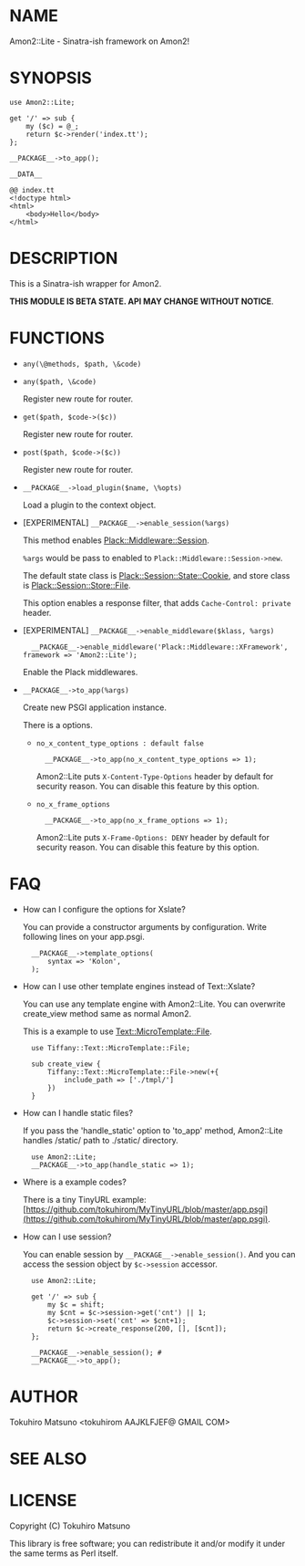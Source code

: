 # NAME

Amon2::Lite - Sinatra-ish framework on Amon2!

# SYNOPSIS

    use Amon2::Lite;

    get '/' => sub {
        my ($c) = @_;
        return $c->render('index.tt');
    };

    __PACKAGE__->to_app();

    __DATA__

    @@ index.tt
    <!doctype html>
    <html>
        <body>Hello</body>
    </html>

# DESCRIPTION

This is a Sinatra-ish wrapper for Amon2.

__THIS MODULE IS BETA STATE. API MAY CHANGE WITHOUT NOTICE__.

# FUNCTIONS

- `any(\@methods, $path, \&code)`
- `any($path, \&code)`

    Register new route for router.

- `get($path, $code->($c))`

    Register new route for router.

- `post($path, $code->($c))`

    Register new route for router.

- `__PACKAGE__->load_plugin($name, \%opts)`

    Load a plugin to the context object.

- \[EXPERIMENTAL\] `__PACKAGE__->enable_session(%args)`

    This method enables [Plack::Middleware::Session](http://search.cpan.org/perldoc?Plack::Middleware::Session).

    `%args` would be pass to enabled to `Plack::Middleware::Session->new`.

    The default state class is [Plack::Session::State::Cookie](http://search.cpan.org/perldoc?Plack::Session::State::Cookie), and store class is [Plack::Session::Store::File](http://search.cpan.org/perldoc?Plack::Session::Store::File).

    This option enables a response filter, that adds ` Cache-Control: private ` header.

- \[EXPERIMENTAL\] `__PACKAGE__->enable_middleware($klass, %args)`

        __PACKAGE__->enable_middleware('Plack::Middleware::XFramework', framework => 'Amon2::Lite');

    Enable the Plack middlewares.

- `__PACKAGE__->to_app(%args)`

    Create new PSGI application instance.

    There is a options.

    - `no_x_content_type_options : default false`

            __PACKAGE__->to_app(no_x_content_type_options => 1);

        Amon2::Lite puts `X-Content-Type-Options` header by default for security reason.
        You can disable this feature by this option.

    - `no_x_frame_options`

            __PACKAGE__->to_app(no_x_frame_options => 1);

        Amon2::Lite puts `X-Frame-Options: DENY` header by default for security reason.
        You can disable this feature by this option.

# FAQ

- How can I configure the options for Xslate?

    You can provide a constructor arguments by configuration.
    Write following lines on your app.psgi.

        __PACKAGE__->template_options(
            syntax => 'Kolon',
        );

- How can I use other template engines instead of Text::Xslate?

    You can use any template engine with Amon2::Lite. You can overwrite create\_view method same as normal Amon2.

    This is a example to use [Text::MicroTemplate::File](http://search.cpan.org/perldoc?Text::MicroTemplate::File).

        use Tiffany::Text::MicroTemplate::File;

        sub create_view {
            Tiffany::Text::MicroTemplate::File->new(+{
                include_path => ['./tmpl/']
            })
        }

- How can I handle static files?

    If you pass the 'handle\_static' option to 'to\_app' method, Amon2::Lite handles /static/ path to ./static/ directory.

        use Amon2::Lite;
        __PACKAGE__->to_app(handle_static => 1);

- Where is a example codes?

    There is a tiny TinyURL example: [https://github.com/tokuhirom/MyTinyURL/blob/master/app.psgi](https://github.com/tokuhirom/MyTinyURL/blob/master/app.psgi).

- How can I use session?

    You can enable session by `__PACKAGE__->enable_session()`. And you can access the session object by `$c->session` accessor.

        use Amon2::Lite;

        get '/' => sub {
            my $c = shift;
            my $cnt = $c->session->get('cnt') || 1;
            $c->session->set('cnt' => $cnt+1);
            return $c->create_response(200, [], [$cnt]);
        };

        __PACKAGE__->enable_session(); # 
        __PACKAGE__->to_app();

# AUTHOR

Tokuhiro Matsuno <tokuhirom AAJKLFJEF@ GMAIL COM>

# SEE ALSO

# LICENSE

Copyright (C) Tokuhiro Matsuno

This library is free software; you can redistribute it and/or modify
it under the same terms as Perl itself.
